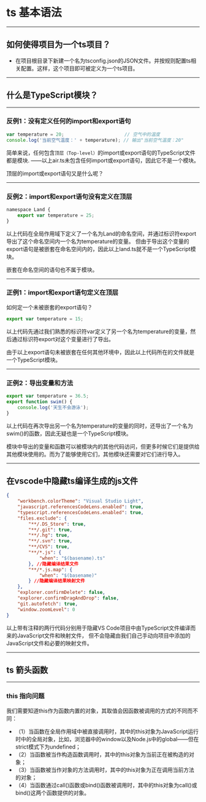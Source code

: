 # ts 基本语法

---
## 如何使得项目为一个ts项目？
+ 在项目根目录下新建一个名为tsconfig.json的JSON文件。并按规则配置ts相关配置。这样，这个项目即可被定义为一个ts项目。
---
## 什么是TypeScript模块？

---
### 反例1：没有定义任何的import和export语句
```js
var temperature = 20;                      // 空气中的温度
console.log('当前空气温度：' + temperature); // 输出"当前空气温度：20"
```
简单来说，任何包含`顶层（Top-level）`的import或export语句的TypeScript文件都是模块.
——以上air.ts未包含任何import或export语句，因此它不是一个模块。

顶层的import或export语句又是什么呢？

---
### 反例2：import和export语句没有定义在顶层
```js
namespace Land {
    export var temperature = 25;
}
```
以上代码在全局作用域下定义了一个名为Land的命名空间，并通过标识符export导出了这个命名空间内一个名为temperature的变量。
但由于导出这个变量的export语句是被嵌套在命名空间内的，因此以上land.ts就不是一个TypeScript模块。

嵌套在命名空间的语句也不属于模块。

---
### 正例1：import和export语句定义在顶层

如何定一个未被嵌套的export语句？
```js
export var temperature = 15;
```
以上代码先通过我们熟悉的标识符var定义了另一个名为temperature的变量，然后通过标识符export对这个变量进行了导出。

由于以上export语句未被嵌套在任何其他环境中，因此以上代码所在的文件就是一个TypeScript模块。

---
### 正例2：导出变量和方法
```js
export var temperature = 36.5;
export function swim() {
    console.log('天生不会游泳');
}
```
以上代码在再次导出另一个名为temperature的变量的同时，还导出了一个名为swim()的函数，因此无疑也是一个TypeScript模块。

模块中导出的变量和函数可以被模块内的其他代码访问，但更多时候它们是提供给其他模块使用的。而为了能够使用它们，其他模块还需要对它们进行导入。

---
## 在vscode中隐藏ts编译生成的js文件
```json
{
    "workbench.colorTheme": "Visual Studio Light",
    "javascript.referencesCodeLens.enabled": true,
    "typescript.referencesCodeLens.enabled": true,
    "files.exclude": {
        "**/.DS_Store": true,
        "**/.git": true,
        "**/.hg": true,
        "**/.svn": true,
        "**/CVS": true,
        "**/*.js": {
            "when": "$(basename).ts"
        }, //隐藏编译结果文件                
        "**/*.js.map": {
            "when": "$(basename)"
        } //隐藏编译结果映射文件            
    },
    "explorer.confirmDelete": false,
    "explorer.confirmDragAndDrop": false,
    "git.autofetch": true,
    "window.zoomLevel": 0
}
```

以上带有注释的两行代码分别用于隐藏VS Code项目中由TypeScript文件编译而来的JavaScript文件和映射文件，
但不会隐藏由我们自己手动向项目中添加的JavaScript文件和必要的映射文件。

---
## ts 箭头函数
---
### this 指向问题

我们需要知道this作为函数内置的对象，其取值会因函数被调用的方式的不同而不同：
+ （1）当函数在全局作用域中被直接调用时，其中的this对象为JavaScript运行时中的全局对象，比如，浏览器中的window以及Node.js中的global——但在strict模式下为undefined；
+ （2）当函数被当作构造函数调用时，其中的this对象为当前正在被构造的对象；
+ （3）当函数被当作对象的方法调用时，其中的this对象为正在调用当前方法的对象；
+ （4）当函数通过call()函数或bind()函数被调用时，其中的this对象为call()或bind()这两个函数提供的对象。